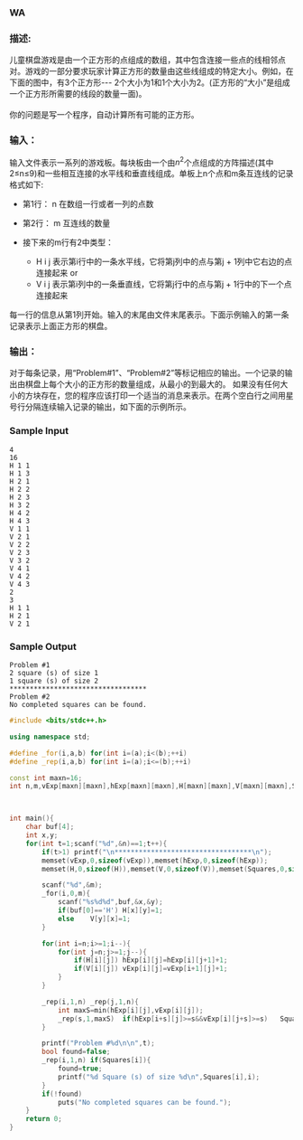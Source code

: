 ### WA

### 描述:
儿童棋盘游戏是由一个正方形的点组成的数组，其中包含连接一些点的线相邻点对。游戏的一部分要求玩家计算正方形的数量由这些线组成的特定大小。例如，在下面的图中，有3个正方形--- 2个大小为1和1个大小为2。(正方形的“大小”是组成一个正方形所需要的线段的数量一面)。<br>
<br>
你的问题是写一个程序，自动计算所有可能的正方形。

### 输入：
输入文件表示一系列的游戏板。每块板由一个由$n^{2}$个点组成的方阵描述(其中2≤n≤9)和一些相互连接的水平线和垂直线组成。单板上n个点和m条互连线的记录格式如下:
* 第1行： n 在数组一行或者一列的点数
* 第2行： m 互连线的数量

* 接下来的m行有2中类型：
  * H i j 表示第i行中的一条水平线，它将第j列中的点与第j + 1列中它右边的点连接起来
or
  * V i j 表示第i列中的一条垂直线，它将第j行中的点与第j + 1行中的下一个点连接起来

每一行的信息从第1列开始。输入的末尾由文件末尾表示。下面示例输入的第一条记录表示上面正方形的棋盘。

### 输出：

对于每条记录，用“Problem#1”、“Problem#2”等标记相应的输出。一个记录的输出由棋盘上每个大小的正方形的数量组成，从最小的到最大的。
如果没有任何大小的方块存在，您的程序应该打印一个适当的消息来表示。在两个空白行之间用星号行分隔连续输入记录的输出，如下面的示例所示。
### Sample Input
```
4
16
H 1 1
H 1 3
H 2 1
H 2 2
H 2 3
H 3 2
H 4 2
H 4 3
V 1 1
V 2 1
V 2 2
V 2 3
V 3 2
V 4 1
V 4 2
V 4 3
2
3
H 1 1
H 2 1
V 2 1
```
### Sample Output
```
Problem #1
2 square (s) of size 1
1 square (s) of size 2
**********************************
Problem #2
No completed squares can be found.
```
```cpp
#include <bits/stdc++.h>

using namespace std;

#define _for(i,a,b) for(int i=(a);i<(b);++i)
#define _rep(i,a,b) for(int i=(a);i<=(b);++i)

const int maxn=16;
int n,m,vExp[maxn][maxn],hExp[maxn][maxn],H[maxn][maxn],V[maxn][maxn],Squares[maxn];



int main(){
    char buf[4];
    int x,y;
    for(int t=1;scanf("%d",&n)==1;t++){
        if(t>1) printf("\n**********************************\n");
        memset(vExp,0,sizeof(vExp)),memset(hExp,0,sizeof(hExp));
        memset(H,0,sizeof(H)),memset(V,0,sizeof(V)),memset(Squares,0,sizeof(Squares));

        scanf("%d",&m);
        _for(i,0,m){
            scanf("%s%d%d",buf,&x,&y);
            if(buf[0]=='H') H[x][y]=1;
            else    V[y][x]=1;
        }

        for(int i=n;i>=1;i--){
            for(int j=n;j>=1;j--){
                if(H[i][j]) hExp[i][j]=hExp[i][j+1]+1;
                if(V[i][j]) vExp[i][j]=vExp[i+1][j]+1;
            }
        }

        _rep(i,1,n) _rep(j,1,n){
            int maxS=min(hExp[i][j],vExp[i][j]);
            _rep(s,1,maxS)  if(hExp[i+s][j]>=s&&vExp[i][j+s]>=s)   Squares[s]++;
        }

        printf("Problem #%d\n\n",t);
        bool found=false;
        _rep(i,1,n) if(Squares[i]){
            found=true;
            printf("%d Square (s) of size %d\n",Squares[i],i);
        }
        if(!found)
            puts("No completed squares can be found.");
    }
    return 0;
}


```




